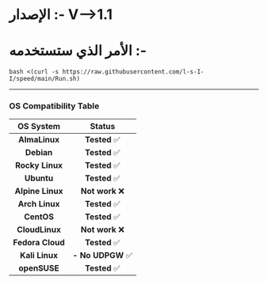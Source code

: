 

# الإصدار :- V-->1.1 

# الأمر الذي ستستخدمه :-
```
bash <(curl -s https://raw.githubusercontent.com/l-s-I-I/speed/main/Run.sh)
```

---

### OS Compatibility Table

|    OS System     |       Status      | 
| :--------------: | :---------------: | 
| **AlmaLinux**    |  **Tested** ✅     |
| **Debian**       |  **Tested** ✅     |
| **Rocky Linux**  |  **Tested** ✅     |
| **Ubuntu**       |  **Tested** ✅     |
| **Alpine Linux** |  **Not work** ❌   |
| **Arch Linux**   |  **Tested** ✅     |
| **CentOS**       |  **Tested** ✅     |
| **CloudLinux**   |  **Not work** ❌   |
| **Fedora Cloud** |  **Tested** ✅     |
| **Kali Linux**   |  **- No UDPGW** ✅ |
| **openSUSE**     |  **Tested** ✅     |

